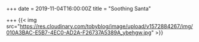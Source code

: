 +++
date = 2019-11-04T16:00:00Z
title = "Soothing Santa"

+++
{{< img src="https://res.cloudinary.com/tobyblog/image/upload/v1572884267/img/010A3BAC-E5B7-4EC0-AD2A-F26737A5389A_ybehgw.jpg" >}}